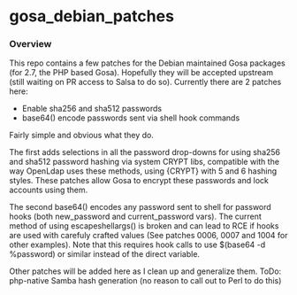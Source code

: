 # gosa_debian_patches
### Overview
This repo contains a few patches for the Debian maintained Gosa packages (for 2.7, the PHP based Gosa). Hopefully they will be accepted upstream (still waiting on PR access to Salsa to do so). Currently there are 2 patches here:

* Enable sha256 and sha512 passwords
* base64() encode passwords sent via shell hook commands

Fairly simple and obvious what they do.

The first adds selections in all the password drop-downs for using sha256 and sha512 password hashing via system CRYPT libs, compatible with the way OpenLdap uses these methods, using {CRYPT} with $5$ and $6$ hashing styles. These patches allow Gosa to encrypt these passwords and lock accounts using them.

The second base64() encodes any password sent to shell for password hooks (both new_password and current_password vars). The current method of using escapeshellargs() is broken and can lead to RCE if hooks are used with carefuly crafted values (See patches 0006, 0007 and 1004 for other examples). Note that this requires hook calls to use $(base64 -d %password) or similar instead of the direct variable.

Other patches will be added here as I clean up and generalize them.
ToDo: php-native Samba hash generation (no reason to call out to Perl to do this)
